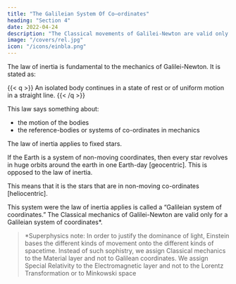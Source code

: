 ```yaml
---
title: "The Galileian System Of Co–ordinates"
heading: "Section 4"
date: 2022-04-24
description: "The Classical movements of Galilei-Newton are valid only for a Galileian system of coordinates (material layer)"
image: "/covers/rel.jpg"
icon: "/icons/einbla.png"
---
```



<!-- > *Translator's note=  Einstein gets his 'reference frames' from Galileo, which is also the source of spatial movement of Superphysics. So far so good Einstein! -->

The law of inertia is fundamental to the mechanics of Galilei-Newton. It is stated as:

{{< q >}}
An isolated body continues in a state of rest or of uniform motion in a straight line. 
{{< /q >}}


This law says something about:
- the motion of the bodies
- the reference-bodies or systems of co-ordinates in mechanics

The law of inertia applies to fixed stars. 

If the Earth is a system of non-moving coordinates, then every star revolves in huge orbits around the earth in one Earth-day [geocentric]. This is opposed to the law of inertia. 

This means that it is the stars that are in non-moving co-ordinates [heliocentric].  

This system were the law of inertia applies is called a 
“Galileian system of coordinates.”  The Classical mechanics of Galilei-Newton are valid only for a Galileian system of coordinates*.


> *Superphysics note:  In order to justify the dominance of light, Einstein bases the different kinds of movement onto the different kinds of spacetime. Instead of such sophistry, we assign Classical mechanics to the Material layer and not to Galilean coordinates. We assign Special Relativity to the Electromagnetic layer and not to the Lorentz Transformation or to Minkowski space
